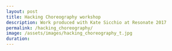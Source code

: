 ```yaml
---
layout: post
title: Hacking Choreography workshop
description: Work produced with Kate Sicchio at Resonate 2017
permalink: /hacking_choreography/
image: /assets/images/hacking_choreography_t.jpg
duration: 
---
```






